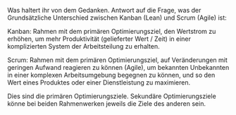 Was haltert ihr von dem Gedanken. Antwort auf die Frage, was der Grundsätzliche Unterschied zwischen Kanban (Lean) und Scrum (Agile) ist:

Kanban: Rahmen mit dem primären Optimierungsziel, den Wertstrom zu erhöhen, um mehr Produktivität (gelieferter Wert / Zeit) in einer komplizierten System der Arbeitsteilung zu erhalten.

Scrum: Rahmen mit dem primären Optimierungsziel, auf Veränderungen mit geringen Aufwand reagieren zu können (Agile), um bekannten Unbekannten in einer komplexen Arbeitsumgebung begegnen zu können, und so den Wert eines Produktes oder einer Dienstleistung zu maximieren.

Dies sind die primären Optimierungsziele. Sekundäre Optimierungsziele könne bei beiden Rahmenwerken jeweils die Ziele des anderen sein.
